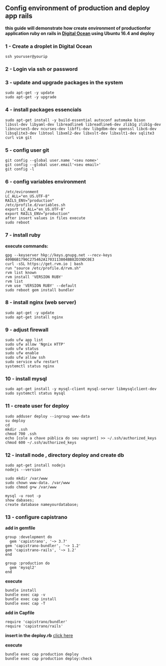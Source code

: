 ## Config environment of production and deploy app rails
**this guide will demonstrate how create environment of productionfor application ruby on rails in [Digital Ocean](https://www.digitalocean.com) using Ubuntu 16.4 and deploy**

### 1 - Create a droplet in Digital Ocean
	ssh youruser@yourip

### 2 - Login via ssh or password

### 3 - update and upgrade packages in the system 
	
	sudo apt-get -y update 
	sudo apt-get -y upgrade 
	

### 4 - install packages essencials
	
	sudo apt-get install -y build-essential autoconf automake bison libssl-dev libyaml-dev libreadline6 libreadline6-dev zlib1g zlib1g-dev libncurses5-dev ncurses-dev libffi-dev libgdbm-dev openssl libc6-dev libsqlite3-dev libtool libxml2-dev libxslt-dev libxslt1-dev sqlite3 curl vim git
	

### 5 - config user git
    
    git config --global user.name '<seu nome>'
    git config --global user.email'<seu email>'
    git config -l

### 6 - config variables environment 
	
	/etc/evironment
	LC_ALL="en_US.UTF-8"
	RAILS_ENV="production"     
	/etc/profile.d/variables.sh
	export LC_ALL="en_US.UTF-8"
	export RAILS_ENV="production"	
	after insert values in files execute 
	sudo reboot

### 7 - install ruby
  
**execute commands:**
	
	
	gpg --keyserver hkp://keys.gnupg.net --recv-keys 409B6B1796C275462A1703113804BB82D39DC0E3	 
	curl -sSL https://get.rvm.io | bash
	run "source /etc/profile.d/rvm.sh" 
	rvm list known
	rvm install 'VERSION RUBY'
	rvm list
	rvm use 'VERSION RUBY' --default
	sudo reboot gem install bundler
	

### 8 - install nginx (web server)
	
	
	sudo apt-get -y update
	sudo apt-get install nginx
	


### 9 - adjust firewall
	
	
	sudo ufw app list
	sudo ufw allow 'Ngnix HTTP'
	sudo ufw status
	sudo ufw enable 
	sudo ufw allow ssh
	sudo service ufw restart 
	systemctl status nginx
	

### 10 - install mysql
	
	
	sudo apt-get install -y mysql-client mysql-server libmysqlclient-dev
	sudo systemctl status mysql
	


### 11 - create user for deploy 
	
	
	sudo adduser deploy --ingroup www-data
	su deploy
	cd 
	mkdir .ssh
	chmod 700 .ssh
	echo [cole a chave pública do seu vagrant] >> ~/.ssh/authorized_keys
	chmod 600 ~/.ssh/authorized_keys
	


### 12 -  install node , directory deploy and create db
	
	sudo apt-get install nodejs
	nodejs --version

	sudo mkdir /var/www
	sudo chown www-data. /var/www
	sudo chmod g+w /var/www  

	mysql -u root -p
	show dabases;
	create database nameyourdatabase;
	

### 13 - configure capistrano
	
**add in gemfile**
	
	group :development do
	  gem 'capistrano', '~> 3.7'
    gem 'capistrano-bundler', '~> 1.2'
    gem 'capistrano-rails', '~> 1.2'
	end 

	group :production do 
	  gem 'mysql2'
	end
	
	
**execute**
	
	bundle install
	bundle exec cap -v
	bundle exec cap install
	bundle exec cap -T
	

**add in  Capfile**
	
	require 'capistrano/bundler'
	require 'capistrano/rails'
	

**insert in the deploy.rb**
	[click here](https://gist.github.com/nelisr/7d201bd6c105fe5d8de4c7d4289155ab)
	
	
**execute**
	
	bundle exec cap production deploy
	bundle exec cap production deploy:check
	









